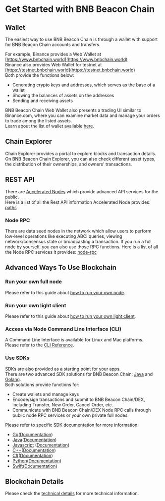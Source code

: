 # Get Started with BNB Beacon Chain

## Wallet

The easiest way to use BNB Beacon Chain is through a wallet with support for BNB Beacon Chain accounts and transfers.

For example, Binance provides a Web Wallet at [https://www.bnbchain.world](https://www.bnbchain.world)<br/>
Binance also provides Web Wallet for testnet at [https://testnet.bnbchain.world](https://testnet.bnbchain.world)<br/>
Both provide the functions below:

- Generating crypto keys and addresses, which serves as the base of a wallet
- Showing the balances of assets on the addresses
- Sending and receiving assets

BNB Beacon Chain Web Wallet also presents a trading UI similar to Binance.com, where you can examine market data and manage your orders to trade among the listed assets.<br/>
Learn about the list of wallet available [here](wallets.md).

## Chain Explorer
Chain Explorer provides a portal to explore blocks and transaction details.<br/>
On BNB Beacon Chain Explorer, you can also check different asset types, the distribution of their ownerships, and owners' transactions.

## REST API
There are [Accelerated Nodes](faq/faq.md#what-is-the-accelerated-node) which provide advanced API services for the public.<br/>
Here is a list of all the Rest API information Accelerated Node provides: [paths](./api-reference/dex-api/paths.md)

### Node RPC
There are data seed nodes in the network which allow users to perform low-level operations like executing ABCI queries, viewing network/consensus state or broadcasting a transaction.
If you run a full node by yourself, you can also use those RPC functions. Here is a list of all the Node RPC services it provides: [node-rpc](./api-reference/node-rpc.md)

## Advanced Ways To Use Blockchain
### Run your own full node

Please refer to this guide about [how to run your own node](fullnode.md).

### Run your own light client

Please refer to this guide about [how to run your own light client](light-client.md).

### Access via Node Command Line Interface (CLI)

A Command Line Interface is available for Linux and Mac platforms.<br/>
Please refer to the [CLI Reference](./api-reference/cli.md).

### Use SDKs

SDKs are also provided as a starting point for your apps.<br/>
There are two advanced SDK solutions for BNB Beacon Chain: [Java](<https://github.com/binance-chain/java-sdk>) and [Golang](<https://github.com/binance-chain/go-sdk>).<br/>
Both solutions provide functions for:<br/>

* Create wallets and manage keys
* Encode/sign transactions and submit to BNB Beacon Chain/DEX, including Transfer, New Order, Cancel Order, etc.
* Communicate with BNB Beacon Chain/DEX Node RPC calls through public node RPC services or your own private full nodes

Please refer to specific SDK documentation for more information:

- [Go](https://github.com/binance-chain/go-sdk)([Documentation](https://github.com/binance-chain/go-sdk/wiki))
- [Java](https://github.com/binance-chain/java-sdk)([Documentation](https://github.com/binance-chain/java-sdk/wiki))
- [Javascript](https://github.com/binance-chain/javascript-sdk) ([Documentation](https://github.com/binance-chain/javascript-sdk/wiki))
- [C++](https://github.com/binance-chain/cplusplus-sdk)([Documentation](https://github.com/binance-chain/cplusplus-sdk/wiki))
- [C#](https://github.com/binance-chain/csharp-sdk)([Documentation](https://github.com/binance-chain/csharp-sdk))
- [Python](https://github.com/binance-chain/python-sdk)([Documentation](https://python-binance-chain.readthedocs.io/en/latest/binance-chain.html#module-binance_chain))
- [Swift](https://github.com/binance-chain/swift-sdk)([Documentation](https://github.com/binance-chain/swift-sdk/blob/master/README.md))


## Blockchain Details
Please check the [technical details](index.md#technology-details) for more technical information.
